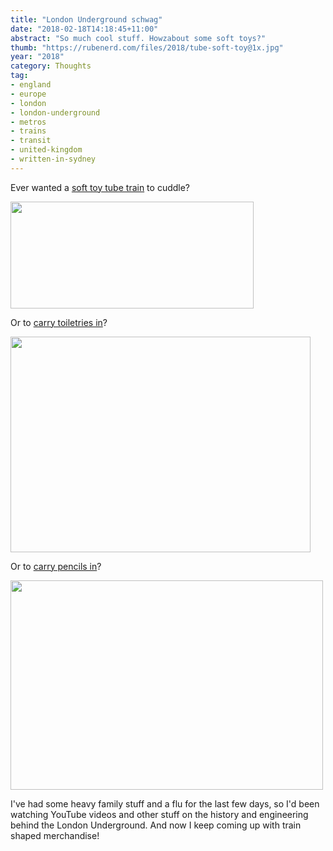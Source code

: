 ```yaml
---
title: "London Underground schwag"
date: "2018-02-18T14:18:45+11:00"
abstract: "So much cool stuff. Howzabout some soft toys?"
thumb: "https://rubenerd.com/files/2018/tube-soft-toy@1x.jpg"
year: "2018"
category: Thoughts
tag:
- england
- europe
- london
- london-underground
- metros
- trains
- transit
- united-kingdom
- written-in-sydney
---
```

Ever wanted a [soft toy tube train] to cuddle?

<p><img src="https://rubenerd.com/files/2018/tube-soft-toy@1x.jpg" alt="" style="width:389px; height:171px" srcset="https://rubenerd.com/files/2018/tube-soft-toy@1x.jpg 1x, https://rubenerd.com/files/2018/tube-soft-toy@2x.jpg 2x" /></p>

Or to [carry toiletries in]?

<p><img src="https://rubenerd.com/files/2018/tube-bag-out@1x.jpg" alt="" style="width:480px; height:345px" srcset="https://rubenerd.com/files/2018/tube-bag-out@1x.jpg 1x, https://rubenerd.com/files/2018/tube-bag-out@2x.jpg 2x" /></p>

Or to [carry pencils in]?

<p><img src="https://rubenerd.com/files/2018/tube-pencil-case@1x.jpg" alt="" style="width:500px; height:335px" srcset="https://rubenerd.com/files/2018/tube-pencil-case@1x.jpg 1x, https://rubenerd.com/files/2018/tube-pencil-case@2x.jpg 2x" /></p>

I've had some heavy family stuff and a flu for the last few days, so I'd been watching YouTube videos and other stuff on the history and engineering behind the London Underground. And now I keep coming up with train shaped merchandise!

[soft toy tube train]: https://www.notonthehighstreet.com/highresolutiondesign/product/london-underground-tube-train-3d-toy-cushion "London Underground 3D Tube Train Plush Toy Cushion"
[carry toiletries in]: http://www.themonsterfactory.com/product/london-underground-wash-bag/ "The Monster Factory: London Underground Wash Bag"
[carry pencils in]: https://www.notonthehighstreet.com/highresolutiondesign/product/london-underground-tube-train-pencil-case "London Underground 3d Tube Train Pencil Case"

